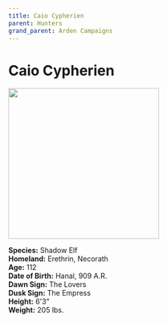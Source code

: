 ```yaml
---
title: Caio Cypherien
parent: Hunters
grand_parent: Arden Campaigns
---
```

  
# Caio Cypherien

<img src="https://cdn.discordapp.com/attachments/539039028196933643/607611769900498946/image0.jpg"  width="300">

**Species:** Shadow Elf<br>
**Homeland:** Erethrin, Necorath<br>
**Age:** 112<br>
**Date of Birth:** Hanal, 909 A.R.<br>
**Dawn Sign:** The Lovers<br>
**Dusk Sign:** The Empress<br>
**Height:** 6'3"<br>
**Weight:** 205 lbs.